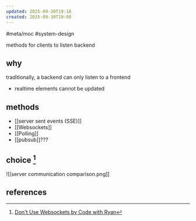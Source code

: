 ```yaml
---
updated: 2025-09-30T19:16
created: 2025-09-30T19:08
---
```

#meta/moc #system-design 

methods for clients to listen backend

## why
traditionally, a backend can only listen to a frontend
- realtime elements cannot be updated

## methods
- [[server sent events (SSE)]]
- [[Websockets]]
- [[Polling]]
- [[pubsub]]???

## choice [^fn1]
![[server communication comparison.png]]

## references
[^fn1]: [Don't Use Websockets by Code with Ryan](https://www.youtube.com/watch?v=6QnTNKOJk5A)
